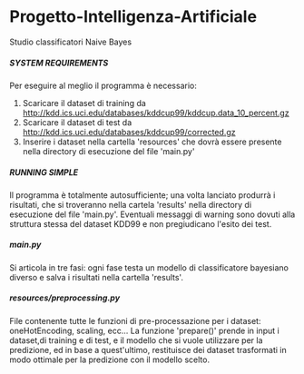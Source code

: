 # Progetto-Intelligenza-Artificiale
Studio classificatori Naive Bayes

#####   SYSTEM REQUIREMENTS  #####
Per eseguire al meglio il programma è necessario:
1. Scaricare il dataset di training da http://kdd.ics.uci.edu/databases/kddcup99/kddcup.data_10_percent.gz
2. Scaricare il dataset di test da  http://kdd.ics.uci.edu/databases/kddcup99/corrected.gz
3. Inserire i dataset nella cartella 'resources' che dovrà essere presente nella directory di esecuzione del file 'main.py'

##### RUNNING SIMPLE #####
Il programma è totalmente autosufficiente; una volta lanciato produrrà i risultati, che si troveranno nella cartela 'results' nella directory di esecuzione del file 'main.py'.
Eventuali messaggi di warning sono dovuti alla struttura stessa del dataset KDD99 e non pregiudicano l'esito dei test.

##### main.py #####
Si articola in tre fasi: ogni fase testa un modello di classificatore bayesiano diverso e salva i risultati nella cartella 'results'.

##### resources/preprocessing.py #####
File contenente tutte le funzioni di pre-processazione per i dataset: oneHotEncoding, scaling, ecc...
La funzione 'prepare()' prende in input i dataset,di training e di test, e il modello che si vuole utilizzare per la predizione, ed in base a quest'ultimo, restituisce dei dataset trasformati in modo ottimale per la predizione con il modello scelto.

